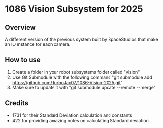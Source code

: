 # 1086 Vision Subsystem for 2025

## Overview
A different version of the previous system built by SpaceStudios that make an IO instance for each camera.

## How to use
1. Create a folder in your robot subsystems folder called "vision"
2. Use Git Submodule with the following command "git submodule add https://github.com/TurboJax07/1086-Vision-2025.git"
3. Make sure to update it with "git submodule update --remote --merge"

## Credits
- 1731 for their Standard Deviation calculation and constants
- 422 for providing amazing notes on calculating Standard deviation
